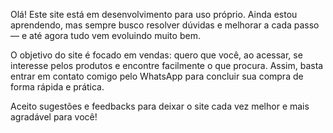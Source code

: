 Olá! Este site está em desenvolvimento para uso próprio. Ainda estou aprendendo, mas sempre busco resolver dúvidas e melhorar a cada passo — e até agora tudo vem evoluindo muito bem.

O objetivo do site é focado em vendas: quero que você, ao acessar, se interesse pelos produtos e encontre facilmente o que procura. Assim, basta entrar em contato comigo pelo WhatsApp para concluir sua compra de forma rápida e prática.

Aceito sugestões e feedbacks para deixar o site cada vez melhor e mais agradável para você!
